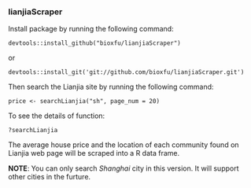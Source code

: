 ### lianjiaScraper

Install package by running the following command:
```
devtools::install_github("bioxfu/lianjiaScraper")
```
or
```
devtools::install_git('git://github.com/bioxfu/lianjiaScraper.git')
```
Then search the Lianjia site by running the following command:
```
price <- searchLianjia("sh", page_num = 20)
```
To see the details of function:
```
?searchLianjia
```
The average house price and the location of each community found on Lianjia web page will be scraped into a R data frame.

**NOTE**: You can only search *Shanghai* city in this version. It will support other cities in the furture. 

